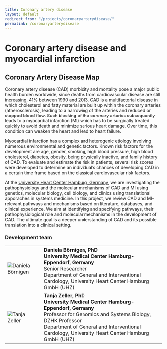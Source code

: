 ```yaml
---
title: Coronary artery disease
layout: default
redirect_from: "/projects/coronaryarterydisease/"
permalink: /coronaryarterydisease
---
```



# Coronary artery disease and myocardial infarction

## Coronary Artery Disease Map

<p>Coronary artery disease (CAD) morbidity and mortality pose a major public health burden worldwide, since deaths from cardiovascular disease are still increasing, 41% between 1990 and 2013. CAD is a multifactorial disease in which cholesterol and fatty material are built up within the coronary arteries (atherosclerosis), leading to a narrowing of the arteries and reduced or stopped blood flow. Such blocking of the coronary arteries subsequently leads to a myocardial infarction (MI) which has to be surgically treated quickly to avoid death and minimize serious heart damage. Over time, this condition can weaken the heart and lead to heart failure.</p>

<p>Myocardial infarction has a complex and heterogenic etiology involving numerous environmental and genetic factors. Known risk factors for the development are age, gender, smoking, high blood pressure, high blood cholesterol, diabetes, obesity, being physically inactive, and family history of CAD. To evaluate and estimate the risk in patients, several risk scores were developed to determine an individual’s chances of developing CAD in a certain time frame based on the classical cardiovascular risk factors.</p>

<p>At the <a href="https://www.uke.de/kliniken-institute/kliniken/allgemeine-und-interventionelle-kardiologie/forschung/schwerpunkte/forschung_ag_zeller.html" target="_blank">University Heart Center Hamburg, Germany</a>, we are investigating the pathophysiology and the molecular mechanisms of CAD and MI using genetics, molecular biology, cell biology, and clinics using translational apporaches in systems medicine. In this project, we review CAD and MI-relevant pathways and mechanisms based on literature, databases, and clinical experience. We aim at identifying and specifying pathways, their pathophysiological role and molecular mechanisms in the development of CAD. The ultimate goal is a deeper understanding of CAD and its possible translation into a clinical setting.</p>


<h3 id="developersteam">Development team</h3>

<table>
<tr>
<td style="width: 100px;"><img src="../images/team/DanielaBornigen.jpg" alt="Daniela Börnigen" /></td>
<td><strong>Daniela Börnigen, PhD</strong><br />
<strong>University Medical Center Hamburg-Eppendorf, Germany</strong>
<br />Senior Researcher
<br />Department of General and Interventional Cardology, University Heart Center Hamburg GmbH (UHZ)</td>
</tr>
<tr>
<td><img src="../images/team/TanjaZeller.jpg" alt="Tanja Zeller" /></td>
<td><strong>Tanja Zeller, PhD</strong><br />
<strong>University Medical Center Hamburg-Eppendorf, Germany</strong>
<br />Professor for Genomics and Systems Biology, DZHK Professor
<br />Department of General and Interventional Cardology, University Heart Center Hamburg GmbH (UHZ)</td>
</tr>
</table>
